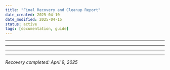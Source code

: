 ```yaml
---
title: "Final Recovery and Cleanup Report"
date_created: 2025-04-10
date_modified: 2025-04-15
status: active
tags: [documentation, guide]
---
```


---

---

---

---


*Recovery completed: April 9, 2025*
